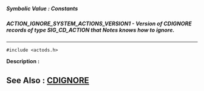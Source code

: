 ##### Symbolic Value : Constants
##### ACTION_IGNORE_SYSTEM_ACTIONS_VERSION1 - Version of CDIGNORE records of type SIG_CD_ACTION that Notes knows how to ignore.
---
```
#include <actods.h>
```
**Description :**



**See Also :**
[CDIGNORE](/domino-c-api-docs/reference/Data/CDIGNORE)
---
